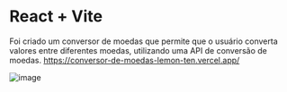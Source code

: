 # React + Vite
Foi criado um conversor de moedas que permite que o usuário converta valores entre diferentes moedas, utilizando uma API de conversão de moedas. 
https://conversor-de-moedas-lemon-ten.vercel.app/


![image](https://github.com/tamiressil/Conversor-de-Moedas/assets/163886976/f235322e-7f41-4b20-8155-0c6120d9592a)
